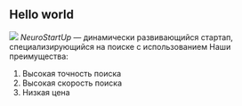 ## Hello world
![](https://netology-code.github.io/git-homeworks/introduction/assets/logo.png)
*NeuroStartUp* — динамически развивающийся стартап, специализирующийся на поиске с использованием
Наши преимущества:
1. Высокая точность поиска
2. Высокая скорость поиска
3. Низкая цена


